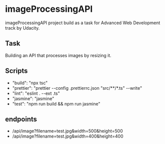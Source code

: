 # imageProcessingAPI
imageProcessingAPI project build as a task for Advanced Web Development track by Udacity.
## Task
Building an API that processes images by resizing it.
## Scripts
- "build": "npx tsc"
- "prettier": "prettier --config .prettierrc.json \"src/**/*.ts\" --write"
- "lint": "eslint . --ext .ts"
- "jasmine": "jasmine"
- "test": "npm run build && npm run jasmine"
## endpoints
- /api/image?filename=test.jpg&width=500&height=500 
- /api/image?filename=test.jpg&width=400&height=400
